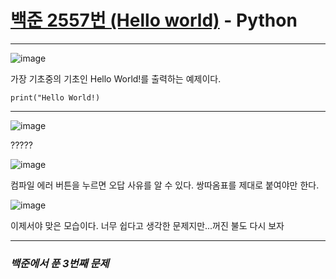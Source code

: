 # [백준 2557번 (Hello world)](https://www.acmicpc.net/problem/2557) - Python

---

![image](https://user-images.githubusercontent.com/104616990/167586422-ce200024-f9d9-4bd7-8d95-f30f011f33ce.png)

가장 기초중의 기초인 Hello World!를 출력하는 예제이다.

    print("Hello World!)
    
---

![image](https://user-images.githubusercontent.com/104616990/167587282-e82919be-73bf-47a2-a9f8-b4f78fc5d4bf.png)

?????

![image](https://user-images.githubusercontent.com/104616990/167587371-4846156d-b349-4f55-93c9-2b89503311df.png)

컴파일 에러 버튼을 누르면 오답 사유를 알 수 있다. 쌍따옴표를 제대로 붙여야만 한다.

![image](https://user-images.githubusercontent.com/104616990/167587616-d1a04d63-88ef-4b66-8e8b-b82ab30de4d3.png)

이제서야 맞은 모습이다. 너무 쉽다고 생각한 문제지만...꺼진 불도 다시 보자

---

### *백준에서 푼 3번째 문제*
